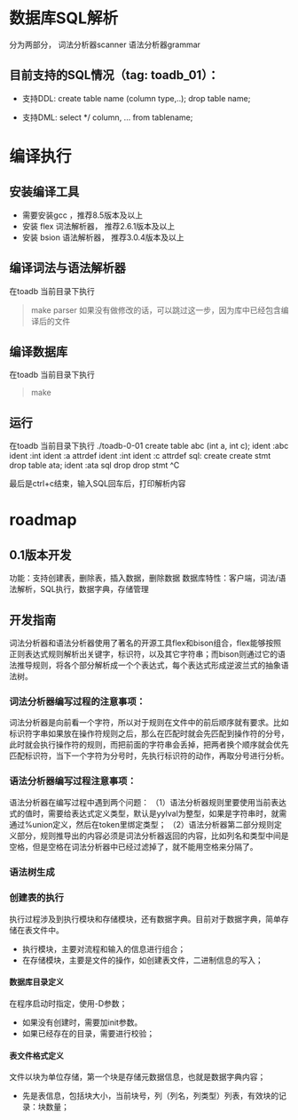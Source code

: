 # 数据库SQL解析
分为两部分，
词法分析器scanner
语法分析器grammar

## 目前支持的SQL情况（tag: toadb_01）：
- 支持DDL:
create table name (column type,..);
drop table name;

- 支持DML:
select */ column, ... from tablename;


# 编译执行
## 安装编译工具
- 需要安装gcc ，推荐8.5版本及以上
- 安装 flex 词法解析器， 推荐2.6.1版本及以上
- 安装 bsion 语法解析器，  推荐3.0.4版本及以上

## 编译词法与语法解析器
在toadb 当前目录下执行
> make parser
如果没有做修改的话，可以跳过这一步，因为库中已经包含编译后的文件

## 编译数据库
在toadb 当前目录下执行
> make

## 运行
在toadb 当前目录下执行
./toadb-0-01
create table abc (int a, int c);
ident :abc
ident :int
ident :a
attrdef
ident :int
ident :c
attrdef
sql: create
create stmt
drop table ata;
ident :ata
sql drop
drop stmt
^C

最后是ctrl+c结束，输入SQL回车后，打印解析内容

# roadmap

## 0.1版本开发

功能：支持创建表，删除表，插入数据，删除数据
数据库特性：客户端，词法/语法解析，SQL执行，数据字典，存储管理


## 开发指南
词法分析器和语法分析器使用了著名的开源工具flex和bison组合，flex能够按照正则表达式规则解析出关键字，标识符，以及其它字符串；而bison则通过它的语法推导规则，将各个部分解析成一个个表达式，每个表达式形成逆波兰式的抽象语法树。

### 词法分析器编写过程的注意事项：
词法分析器是向前看一个字符，所以对于规则在文件中的前后顺序就有要求。比如标识符字串如果放在操作符规则之后，那么在匹配时就会先匹配到操作符的分号，此时就会执行操作符的规则，而把前面的字符串会丢掉，把两者换个顺序就会优先匹配标识符，当下一个字符为分号时，先执行标识符的动作，再取分号进行分析。

### 语法分析器编写过程注意事项：
语法分析器在编写过程中遇到两个问题：
（1）语法分析器规则里要使用当前表达式的值时，需要给表达式定义类型，默认是yylval为整型，如果是字符串时，就需通过%union定义，然后在token里绑定类型；
（2）语法分析器第二部分规则定义部分，规则推导出的内容必须是词法分析器返回的内容，比如列名和类型中间是空格，但是空格在词法分析器中已经过滤掉了，就不能用空格来分隔了。

### 语法树生成


### 创建表的执行
执行过程涉及到执行模块和存储模块，还有数据字典。目前对于数据字典，简单存储在表文件中。
* 执行模块，主要对流程和输入的信息进行组合；
* 在存储模块，主要是文件的操作，如创建表文件，二进制信息的写入；

#### 数据库目录定义
在程序启动时指定，使用-D参数；
* 如果没有创建时，需要加init参数。
* 如果已经存在的目录，需要进行校验；

#### 表文件格式定义
文件以块为单位存储，第一个块是存储元数据信息，也就是数据字典内容；
* 先是表信息，包括块大小，当前块号，列（列名，列类型）列表，有效块的记录：块数量；